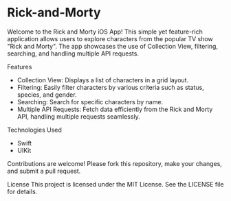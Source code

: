 # Rick-and-Morty
Welcome to the Rick and Morty iOS App! This simple yet feature-rich application allows users to explore characters from the popular TV show "Rick and Morty". The app showcases the use of Collection View, filtering, searching, and handling multiple API requests.

Features
* Collection View: Displays a list of characters in a grid layout.
* Filtering: Easily filter characters by various criteria such as status, species, and gender.
* Searching: Search for specific characters by name.
* Multiple API Requests: Fetch data efficiently from the Rick and Morty API, handling multiple requests seamlessly.

Technologies Used
* Swift
* UIKit

Contributions are welcome! Please fork this repository, make your changes, and submit a pull request.

License
This project is licensed under the MIT License. See the LICENSE file for details.
